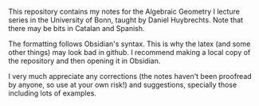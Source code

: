 This repository contains my notes for the Algebraic Geometry I lecture series in the University of Bonn, taught by Daniel Huybrechts. Note that there may be bits in Catalan and Spanish.

The formatting follows Obsidian's syntax. This is why the latex (and some other things) may look bad in github. I recommend making a local copy of the repository and then opening it in Obsidian.

I very much appreciate any corrections (the notes haven't been proofread by anyone, so use at your own risk!) and suggestions, specially those including lots of examples.
